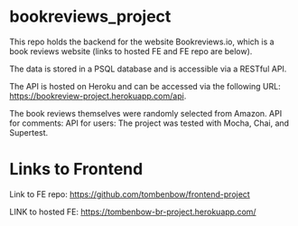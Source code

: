 # bookreviews_project
This repo holds the backend for the website Bookreviews.io, which is a book reviews website (links to hosted FE and FE repo are below). 

The data is stored in a PSQL database and is accessible via a RESTful API. 

The API is hosted on Heroku and can be accessed via the following URL: https://bookreview-project.herokuapp.com/api.

The book reviews themselves were randomly selected from Amazon.
API for comments:
API for users:
The project was tested with Mocha, Chai, and Supertest.

# Links to Frontend
Link to FE repo: https://github.com/tombenbow/frontend-project

LINK to hosted FE: https://tombenbow-br-project.herokuapp.com/ 
